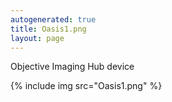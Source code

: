```yaml
---
autogenerated: true
title: Oasis1.png
layout: page
---
```


Objective Imaging Hub device

{% include img src="Oasis1.png" %}

